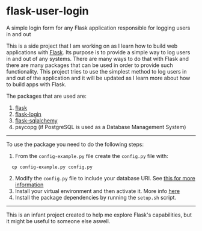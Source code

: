 # flask-user-login
A simple login form for any Flask application responsible for logging users in and out

This is a side project that I am working on as I learn how to build web applications with [Flask](http://flask.pocoo.org/). Its purpose is to provide a simple way to log users in and out of any systems. There are many ways to do that with Flask and there are many packages that can be used in order to provide such functionality. This project tries to use the simplest method to log users in and out of the application and it will be updated as I learn more about how to build apps with Flask.

The packages that are used are:

1.  [flask](http://flask.pocoo.org/)
2.  [flask-login](https://flask-login.readthedocs.org/en/latest/)
3.  [flask-sqlalchemy](http://flask-sqlalchemy.pocoo.org/2.1/)
4.  psycopg (if PostgreSQL is used as a Database Management System)


---
To use the package you need to do the following steps:

1. From the `config-example.py` file create the `config.py` file with:
```
  cp config-example.py config.py
```
2. Modify the `config.py` file to include your database URI. See [this for more information](http://flask-sqlalchemy.pocoo.org/2.1/config/#connection-uri-format)
3. Install your virtual environment and then activate it. More info [here](http://flask.pocoo.org/docs/0.10/installation/)
4. Install the package dependencies by running the `setup.sh` script.

---
This is an infant project created to help me explore Flask's capabilities, but it might be useful to someone else aswell.
